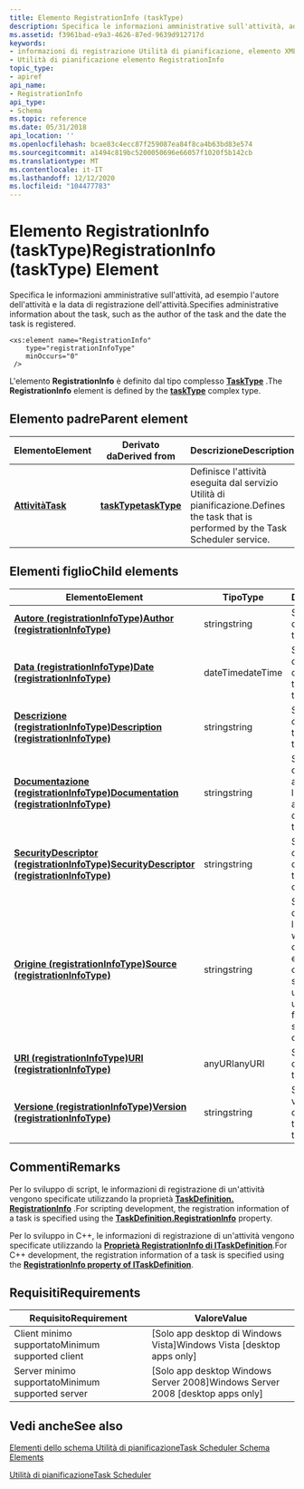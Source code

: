 ```yaml
---
title: Elemento RegistrationInfo (taskType)
description: Specifica le informazioni amministrative sull'attività, ad esempio l'autore dell'attività e la data di registrazione dell'attività.
ms.assetid: f3961bad-e9a3-4626-87ed-9639d912717d
keywords:
- informazioni di registrazione Utilità di pianificazione, elemento XML
- Utilità di pianificazione elemento RegistrationInfo
topic_type:
- apiref
api_name:
- RegistrationInfo
api_type:
- Schema
ms.topic: reference
ms.date: 05/31/2018
api_location: ''
ms.openlocfilehash: bcae83c4ecc87f259087ea84f8ca4b63bd83e574
ms.sourcegitcommit: a1494c819bc5200050696e66057f1020f5b142cb
ms.translationtype: MT
ms.contentlocale: it-IT
ms.lasthandoff: 12/12/2020
ms.locfileid: "104477783"
---
```

# <a name="registrationinfo-tasktype-element"></a><span data-ttu-id="db7a6-105">Elemento RegistrationInfo (taskType)</span><span class="sxs-lookup"><span data-stu-id="db7a6-105">RegistrationInfo (taskType) Element</span></span>

<span data-ttu-id="db7a6-106">Specifica le informazioni amministrative sull'attività, ad esempio l'autore dell'attività e la data di registrazione dell'attività.</span><span class="sxs-lookup"><span data-stu-id="db7a6-106">Specifies administrative information about the task, such as the author of the task and the date the task is registered.</span></span>

``` syntax
<xs:element name="RegistrationInfo"
    type="registrationInfoType"
    minOccurs="0"
 />
```

<span data-ttu-id="db7a6-107">L'elemento **RegistrationInfo** è definito dal tipo complesso [**TaskType**](taskschedulerschema-tasktype-complextype.md) .</span><span class="sxs-lookup"><span data-stu-id="db7a6-107">The **RegistrationInfo** element is defined by the [**taskType**](taskschedulerschema-tasktype-complextype.md) complex type.</span></span>

## <a name="parent-element"></a><span data-ttu-id="db7a6-108">Elemento padre</span><span class="sxs-lookup"><span data-stu-id="db7a6-108">Parent element</span></span>



| <span data-ttu-id="db7a6-109">Elemento</span><span class="sxs-lookup"><span data-stu-id="db7a6-109">Element</span></span>                                          | <span data-ttu-id="db7a6-110">Derivato da</span><span class="sxs-lookup"><span data-stu-id="db7a6-110">Derived from</span></span>                                                 | <span data-ttu-id="db7a6-111">Descrizione</span><span class="sxs-lookup"><span data-stu-id="db7a6-111">Description</span></span>                                                                  |
|--------------------------------------------------|--------------------------------------------------------------|------------------------------------------------------------------------------|
| [<span data-ttu-id="db7a6-112">**Attività**</span><span class="sxs-lookup"><span data-stu-id="db7a6-112">**Task**</span></span>](taskschedulerschema-task-element.md) | [<span data-ttu-id="db7a6-113">**taskType**</span><span class="sxs-lookup"><span data-stu-id="db7a6-113">**taskType**</span></span>](taskschedulerschema-tasktype-complextype.md) | <span data-ttu-id="db7a6-114">Definisce l'attività eseguita dal servizio Utilità di pianificazione.</span><span class="sxs-lookup"><span data-stu-id="db7a6-114">Defines the task that is performed by the Task Scheduler service.</span></span><br/> |



## <a name="child-elements"></a><span data-ttu-id="db7a6-115">Elementi figlio</span><span class="sxs-lookup"><span data-stu-id="db7a6-115">Child elements</span></span>



| <span data-ttu-id="db7a6-116">Elemento</span><span class="sxs-lookup"><span data-stu-id="db7a6-116">Element</span></span>                                                                                                                  | <span data-ttu-id="db7a6-117">Tipo</span><span class="sxs-lookup"><span data-stu-id="db7a6-117">Type</span></span>     | <span data-ttu-id="db7a6-118">Descrizione</span><span class="sxs-lookup"><span data-stu-id="db7a6-118">Description</span></span>                                                                                                               |
|--------------------------------------------------------------------------------------------------------------------------|----------|---------------------------------------------------------------------------------------------------------------------------|
| [<span data-ttu-id="db7a6-119">**Autore (registrationInfoType)**</span><span class="sxs-lookup"><span data-stu-id="db7a6-119">**Author (registrationInfoType)**</span></span>](taskschedulerschema-author-registrationinfotype-element.md)                         | <span data-ttu-id="db7a6-120">string</span><span class="sxs-lookup"><span data-stu-id="db7a6-120">string</span></span>   | <span data-ttu-id="db7a6-121">Specifica l'autore dell'attività.</span><span class="sxs-lookup"><span data-stu-id="db7a6-121">Specifies the author of the task.</span></span><br/>                                                                              |
| [<span data-ttu-id="db7a6-122">**Data (registrationInfoType)**</span><span class="sxs-lookup"><span data-stu-id="db7a6-122">**Date (registrationInfoType)**</span></span>](taskschedulerschema-date-registrationinfotype-element.md)                             | <span data-ttu-id="db7a6-123">dateTime</span><span class="sxs-lookup"><span data-stu-id="db7a6-123">dateTime</span></span> | <span data-ttu-id="db7a6-124">Specifica la data e l'ora di registrazione dell'attività.</span><span class="sxs-lookup"><span data-stu-id="db7a6-124">Specifies the date and time when the task is registered.</span></span><br/>                                                       |
| [<span data-ttu-id="db7a6-125">**Descrizione (registrationInfoType)**</span><span class="sxs-lookup"><span data-stu-id="db7a6-125">**Description (registrationInfoType)**</span></span>](taskschedulerschema-description-registrationinfotype-element.md)               | <span data-ttu-id="db7a6-126">string</span><span class="sxs-lookup"><span data-stu-id="db7a6-126">string</span></span>   | <span data-ttu-id="db7a6-127">Specifica la descrizione dell'attività.</span><span class="sxs-lookup"><span data-stu-id="db7a6-127">Specifies the description of the task.</span></span><br/>                                                                         |
| [<span data-ttu-id="db7a6-128">**Documentazione (registrationInfoType)**</span><span class="sxs-lookup"><span data-stu-id="db7a6-128">**Documentation (registrationInfoType)**</span></span>](taskschedulerschema-documentation-registrationinfotype-element.md)           | <span data-ttu-id="db7a6-129">string</span><span class="sxs-lookup"><span data-stu-id="db7a6-129">string</span></span>   | <span data-ttu-id="db7a6-130">Specifica qualsiasi documentazione aggiuntiva per l'attività.</span><span class="sxs-lookup"><span data-stu-id="db7a6-130">Specifies any additional documentation for the task.</span></span><br/>                                                           |
| [<span data-ttu-id="db7a6-131">**SecurityDescriptor (registrationInfoType)**</span><span class="sxs-lookup"><span data-stu-id="db7a6-131">**SecurityDescriptor (registrationInfoType)**</span></span>](taskschedulerschema-securitydescriptor-registrationinfotype-element.md) | <span data-ttu-id="db7a6-132">string</span><span class="sxs-lookup"><span data-stu-id="db7a6-132">string</span></span>   | <span data-ttu-id="db7a6-133">Specifica il descrittore di sicurezza dell'attività.</span><span class="sxs-lookup"><span data-stu-id="db7a6-133">Specifies the security descriptor of the task.</span></span><br/>                                                                 |
| [<span data-ttu-id="db7a6-134">**Origine (registrationInfoType)**</span><span class="sxs-lookup"><span data-stu-id="db7a6-134">**Source (registrationInfoType)**</span></span>](taskschedulerschema-source-registrationinfotype-element.md)                         | <span data-ttu-id="db7a6-135">string</span><span class="sxs-lookup"><span data-stu-id="db7a6-135">string</span></span>   | <span data-ttu-id="db7a6-136">Specifica la posizione da cui ha avuto origine l'attività.</span><span class="sxs-lookup"><span data-stu-id="db7a6-136">Specifies where the task originated from.</span></span> <span data-ttu-id="db7a6-137">Ad esempio, da un componente, da un servizio, da un'applicazione o da un utente.</span><span class="sxs-lookup"><span data-stu-id="db7a6-137">For example, from a component, a service, an application, or a user.</span></span><br/> |
| [<span data-ttu-id="db7a6-138">**URI (registrationInfoType)**</span><span class="sxs-lookup"><span data-stu-id="db7a6-138">**URI (registrationInfoType)**</span></span>](taskschedulerschema-uri-registrationinfotype-element.md)                               | <span data-ttu-id="db7a6-139">anyURI</span><span class="sxs-lookup"><span data-stu-id="db7a6-139">anyURI</span></span>   | <span data-ttu-id="db7a6-140">Specifica l'URI dell'attività.</span><span class="sxs-lookup"><span data-stu-id="db7a6-140">Specifies the URI of the task.</span></span><br/>                                                                                 |
| [<span data-ttu-id="db7a6-141">**Versione (registrationInfoType)**</span><span class="sxs-lookup"><span data-stu-id="db7a6-141">**Version (registrationInfoType)**</span></span>](taskschedulerschema-version-registrationinfotype-element.md)                       | <span data-ttu-id="db7a6-142">string</span><span class="sxs-lookup"><span data-stu-id="db7a6-142">string</span></span>   | <span data-ttu-id="db7a6-143">Specifica il numero di versione dell'attività.</span><span class="sxs-lookup"><span data-stu-id="db7a6-143">Specifies the version number of the task.</span></span><br/>                                                                      |



## <a name="remarks"></a><span data-ttu-id="db7a6-144">Commenti</span><span class="sxs-lookup"><span data-stu-id="db7a6-144">Remarks</span></span>

<span data-ttu-id="db7a6-145">Per lo sviluppo di script, le informazioni di registrazione di un'attività vengono specificate utilizzando la proprietà [**TaskDefinition. RegistrationInfo**](taskdefinition-registrationinfo.md) .</span><span class="sxs-lookup"><span data-stu-id="db7a6-145">For scripting development, the registration information of a task is specified using the [**TaskDefinition.RegistrationInfo**](taskdefinition-registrationinfo.md) property.</span></span>

<span data-ttu-id="db7a6-146">Per lo sviluppo in C++, le informazioni di registrazione di un'attività vengono specificate utilizzando la [**Proprietà RegistrationInfo di ITaskDefinition**](/windows/desktop/api/taskschd/nf-taskschd-itaskdefinition-get_registrationinfo).</span><span class="sxs-lookup"><span data-stu-id="db7a6-146">For C++ development, the registration information of a task is specified using the [**RegistrationInfo property of ITaskDefinition**](/windows/desktop/api/taskschd/nf-taskschd-itaskdefinition-get_registrationinfo).</span></span>

## <a name="requirements"></a><span data-ttu-id="db7a6-147">Requisiti</span><span class="sxs-lookup"><span data-stu-id="db7a6-147">Requirements</span></span>



| <span data-ttu-id="db7a6-148">Requisito</span><span class="sxs-lookup"><span data-stu-id="db7a6-148">Requirement</span></span> | <span data-ttu-id="db7a6-149">Valore</span><span class="sxs-lookup"><span data-stu-id="db7a6-149">Value</span></span> |
|-------------------------------------|------------------------------------------------------|
| <span data-ttu-id="db7a6-150">Client minimo supportato</span><span class="sxs-lookup"><span data-stu-id="db7a6-150">Minimum supported client</span></span><br/> | <span data-ttu-id="db7a6-151">\[Solo app desktop di Windows Vista\]</span><span class="sxs-lookup"><span data-stu-id="db7a6-151">Windows Vista \[desktop apps only\]</span></span><br/>       |
| <span data-ttu-id="db7a6-152">Server minimo supportato</span><span class="sxs-lookup"><span data-stu-id="db7a6-152">Minimum supported server</span></span><br/> | <span data-ttu-id="db7a6-153">\[Solo app desktop Windows Server 2008\]</span><span class="sxs-lookup"><span data-stu-id="db7a6-153">Windows Server 2008 \[desktop apps only\]</span></span><br/> |



## <a name="see-also"></a><span data-ttu-id="db7a6-154">Vedi anche</span><span class="sxs-lookup"><span data-stu-id="db7a6-154">See also</span></span>

<dl> <dt>

[<span data-ttu-id="db7a6-155">Elementi dello schema Utilità di pianificazione</span><span class="sxs-lookup"><span data-stu-id="db7a6-155">Task Scheduler Schema Elements</span></span>](task-scheduler-schema-elements.md)
</dt> <dt>

[<span data-ttu-id="db7a6-156">Utilità di pianificazione</span><span class="sxs-lookup"><span data-stu-id="db7a6-156">Task Scheduler</span></span>](task-scheduler-start-page.md)
</dt> </dl>

 

 






